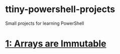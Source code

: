 # ttiny-powershell-projects

Small projects for learning PowerShell

# [1: Arrays are Immutable](https://github.com/DrVicki/ttiny-powershell-projects/blob/main/1-arrays-are-immutable.md)
